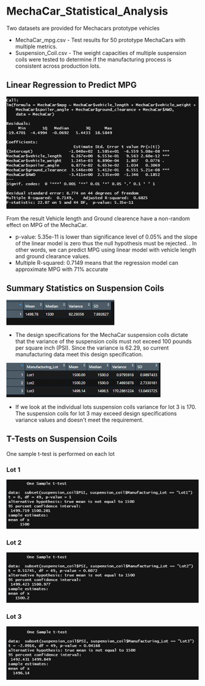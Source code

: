 # MechaCar_Statistical_Analysis

Two datasets are provided for Mechacars prototype vehicles


 - MechaCar_mpg.csv - Test results for 50 prototype MechaCars with multiple metrics.
 - Suspension_Coil.csv -  The weight capacities of multiple suspension coils were tested to determine if the manufacturing process is consistent across production lots.

## Linear Regression to Predict MPG


![image](https://github.com/11nithin/MechaCar_Statistical_Analysis/blob/main/Resources/Linear%20regression%20summary.JPG)


From the result Vehicle length and Ground clearence have a non-random effect on MPG of the MechaCar. 
- p-value: 5.35e-11 is lower than significance level of 0.05%  and the slope of the linear model is zero thus the null hypothesis must be rejected. . In other words, we can predict MPG using linear model with vehicle length and ground clearance values.
- Multiple R-squared: 0.7149 means that the regression model can approximate MPG with 71% accurate

## Summary Statistics on Suspension Coils

![image](https://github.com/11nithin/MechaCar_Statistical_Analysis/blob/main/Resources/Total_Summary.JPG)

- The design specifications for the MechaCar suspension coils dictate that the variance of the suspension coils must not exceed 100 pounds per square inch (PSI). Since the variance is 62.29, so current manufacturing data meet this design specification.

![image](https://github.com/11nithin/MechaCar_Statistical_Analysis/blob/main/Resources/Lot_Summary.JPG)

- If we look at the individual lots suspension coils variance for lot 3 is 170. The suspension coils for lot 3 may exceed design specifications variance values and doesn't meet the requirement.


## T-Tests on Suspension Coils

One sample t-test is performed on each lot 

### Lot 1
![1](https://github.com/11nithin/MechaCar_Statistical_Analysis/blob/main/Resources/Lot1_one%20sample%20t%20test.JPG)


### Lot 2
![2](https://github.com/11nithin/MechaCar_Statistical_Analysis/blob/main/Resources/Lot2_one%20sample%20ttest.JPG)


### Lot 3
![3](https://github.com/11nithin/MechaCar_Statistical_Analysis/blob/main/Resources/lot3_one%20sample%20ttest.JPG)
